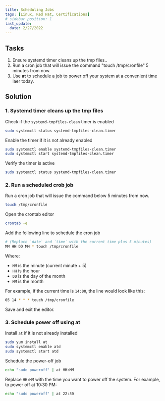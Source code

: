 ```yaml
---
title: Scheduling Jobs
tags: [Linux, Red Hat, Certifications]
# sidebar_position: 1 
last_update:
  date: 2/27/2022
---
```



## Tasks

1. Ensure systemd timer cleans up the tmp files..
2. Run a cron job that will issue the command "touch /tmp/cronfile" 5 minutes from now.
3. Use **at** to schedule a job to power off your system at a convenient time laer today.


## Solution

### 1. Systemd timer cleans up the tmp files


Check if the `systemd-tmpfiles-clean` timer is enabled

```sh
sudo systemctl status systemd-tmpfiles-clean.timer
```

Enable the timer if it is not already enabled

```sh
sudo systemctl enable systemd-tmpfiles-clean.timer
sudo systemctl start systemd-tmpfiles-clean.timer
```

Verify the timer is active

```sh
sudo systemctl status systemd-tmpfiles-clean.timer
```

### 2. Run a scheduled crob job

Run a cron job that will issue the command below 5 minutes from now.

```bash
touch /tmp/cronfile
```
	
Open the crontab editor

```sh
crontab -e
```

Add the following line to schedule the cron job

```sh
# (Replace `date` and `time` with the current time plus 5 minutes)
MM HH DD MM * touch /tmp/cronfile
```

Where:
- `MM` is the minute (current minute + 5)
- `HH` is the hour
- `DD` is the day of the month
- `MM` is the month

For example, if the current time is `14:00`, the line would look like this:

```sh
05 14 * * * touch /tmp/cronfile
```

Save and exit the editor.

### 3. Schedule power off using at

Install `at` if it is not already installed

```sh
sudo yum install at
sudo systemctl enable atd
sudo systemctl start atd
```

Schedule the power-off job

```sh
echo "sudo poweroff" | at HH:MM
```

Replace `HH:MM` with the time you want to power off the system. For example, to power off at 10:30 PM:

```sh
echo "sudo poweroff" | at 22:30
```
